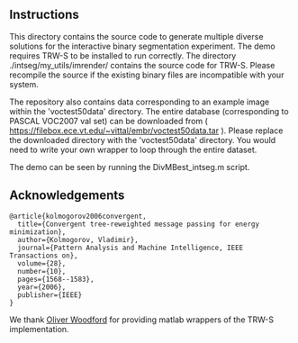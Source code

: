 ## Instructions

This directory contains the source code to generate multiple diverse solutions for the interactive binary segmentation experiment.
The demo requires TRW-S to be installed to run correctly. The directory ./intseg/my_utils/imrender/ contains the source code for TRW-S. Please recompile the source if the existing binary files are incompatible with your system.

The repository also contains data corresponding to an example image within the 'voctest50data' directory. The entire database (corresponding to PASCAL VOC2007 val set) can be downloaded from ( https://filebox.ece.vt.edu/~vittal/embr/voctest50data.tar ). Please replace the downloaded directory with the 'voctest50data' directory. You would need to write your own wrapper to loop through the entire dataset.

The demo can be seen by running the DivMBest_intseg.m script.

## Acknowledgements

    @article{kolmogorov2006convergent,
      title={Convergent tree-reweighted message passing for energy minimization},
      author={Kolmogorov, Vladimir},
      journal={Pattern Analysis and Machine Intelligence, IEEE Transactions on},
      volume={28},
      number={10},
      pages={1568--1583},
      year={2006},
      publisher={IEEE}
    }
    
We thank [Oliver Woodford](http://www.robots.ox.ac.uk/~ojw/) for providing matlab wrappers of the TRW-S implementation.
